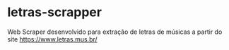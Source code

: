 # letras-scrapper
Web Scraper desenvolvido para extração de letras de músicas a partir do site https://www.letras.mus.br/
